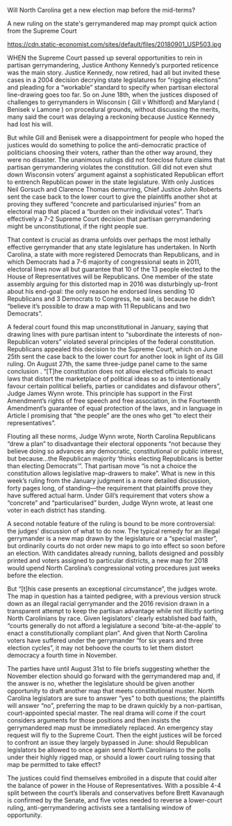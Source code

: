 Will North Carolina get a new election map before the mid-terms?

A new ruling on the state's gerrymandered map may prompt quick action from the Supreme Court

https://cdn.static-economist.com/sites/default/files/20180901_USP503.jpg

WHEN the Supreme Court passed up several opportunities to rein in partisan gerrymandering, Justice Anthony Kennedy’s purported reticence was the main story. Justice Kennedy, now retired, had all but invited these cases in a 2004 decision decrying state legislatures for “rigging elections” and pleading for a “workable” standard to specify when partisan electoral line-drawing goes too far. So on June 18th, when the justices  disposed  of challenges to gerrymanders in Wisconsin ( Gill v Whitford)  and Maryland ( Benisek v Lamone ) on procedural grounds, without discussing the merits, many said the court was delaying a reckoning because Justice Kennedy had lost his will. 

But while  Gill  and  Benisek  were a disappointment for people who hoped the justices would do something to police the anti-democratic practice of politicians choosing their voters, rather than the other way around, they were no disaster. The unanimous rulings did not foreclose future claims that partisan gerrymandering violates the constitution.  Gill  did not even shut down Wisconsin voters’ argument against a sophisticated Republican effort to entrench Republican power in the state legislature. With only Justices Neil Gorsuch and Clarence Thomas demurring, Chief Justice John Roberts sent the case back to the lower court to give the plaintiffs another shot at proving they suffered “concrete and particularised injuries” from an electoral map that placed a “burden on their individual votes”. That’s effectively a 7-2 Supreme Court decision that partisan gerrymandering might be unconstitutional, if the right people sue.

That context is crucial as drama unfolds over perhaps the most lethally effective gerrymander that any state legislature has undertaken. In North Carolina, a state with more registered Democrats than Republicans, and in which Democrats had a 7-6 majority of congressional seats in 2011, electoral lines now all but guarantee that 10 of the 13 people elected to the House of Representatives will be Republicans. One member of the state assembly arguing for this distorted map in 2016 was disturbingly up-front about his end-goal: the only reason he endorsed lines sending 10 Republicans and 3 Democrats to Congress, he said, is because he didn’t “believe it’s possible to draw a map with 11 Republicans and two Democrats”. 

A federal court found this map unconstitutional in January, saying that drawing lines with pure partisan intent to “subordinate the interests of non-Republican voters” violated several principles of the federal constitution. Republicans appealed this decision to the Supreme Court, which on June 25th sent the case back to the lower court for another look in light of its  Gill  ruling. On August 27th, the same three-judge panel  came to the same conclusion . “[T]he constitution does not allow elected officials to enact laws that distort the marketplace of political ideas so as to intentionally favour certain political beliefs, parties or candidates and disfavour others”, Judge James Wynn wrote. This principle has support in the First Amendment’s rights of free speech and free association, in the Fourteenth Amendment’s guarantee of equal protection of the laws, and in language in Article I promising that “the people” are the ones who get “to elect their representatives”. 

Flouting all these norms, Judge Wynn wrote, North Carolina Republicans “drew a plan” to disadvantage their electoral opponents “not because they believe doing so advances any democratic, constitutional or public interest, but because...the Republican majority ‘thinks electing Republicans is better than electing Democrats’”. That partisan move “is not a choice the constitution allows legislative map-drawers to make”. What is new in this week’s ruling from the January judgment is a more detailed discussion, forty pages long, of standing—the requirement that plaintiffs prove they have suffered actual harm. Under  Gill’s  requirement that voters show a “concrete” and “particularised” burden, Judge Wynn wrote, at least one voter in each district has standing. 

A second notable feature of the ruling is bound to be more controversial: the judges’ discussion of what to do now. The typical remedy for an illegal gerrymander is a new map drawn by the legislature or a “special master”, but ordinarily courts do not order new maps to go into effect so soon before an election. With candidates already running, ballots designed and possibly printed and voters assigned to particular districts, a new map for 2018 would upend North Carolina’s congressional voting procedures just weeks before the election. 

But “[t]his case presents an exceptional circumstance”, the judges wrote. The map in question has a tainted pedigree, with a previous version struck down as an illegal racial gerrymander and the 2016 revision drawn in a transparent attempt to keep the partisan advantage while not illicitly sorting North Carolinians by race. Given legislators’ clearly established bad faith, “courts generally do not afford a legislature a second ‘bite-at-the-apple’ to enact a constitutionally compliant plan”. And given that North Carolina voters have suffered under the gerrymander “for six years and three election cycles”, it may not behoove the courts to let them distort democracy a fourth time in November.

The parties have until August 31st to file briefs suggesting whether the November election should go forward with the gerrymandered map and, if the answer is no, whether the legislature should be given another opportunity to draft another map that meets constitutional muster. North Carolina legislators are sure to answer “yes” to both questions; the plaintiffs will answer “no”, preferring the map to be drawn quickly by a non-partisan, court-appointed special master. The real drama will come if the court considers arguments for those positions and then insists the gerrymandered map must be immediately replaced. An emergency stay request will fly to the Supreme Court. Then the eight justices will be forced to confront an issue they largely bypassed in June: should Republican legislators be allowed to once again send North Carolinians to the polls under their highly rigged map, or should a lower court ruling tossing that map be permitted to take effect? 

The justices could find themselves embroiled in a dispute that could alter the balance of power in the House of Representatives. With a possible 4-4 split between the court’s liberals and conservatives before Brett Kavanaugh is confirmed by the Senate, and five votes needed to reverse a lower-court ruling, anti-gerrymandering activists see a tantalising window of opportunity. 